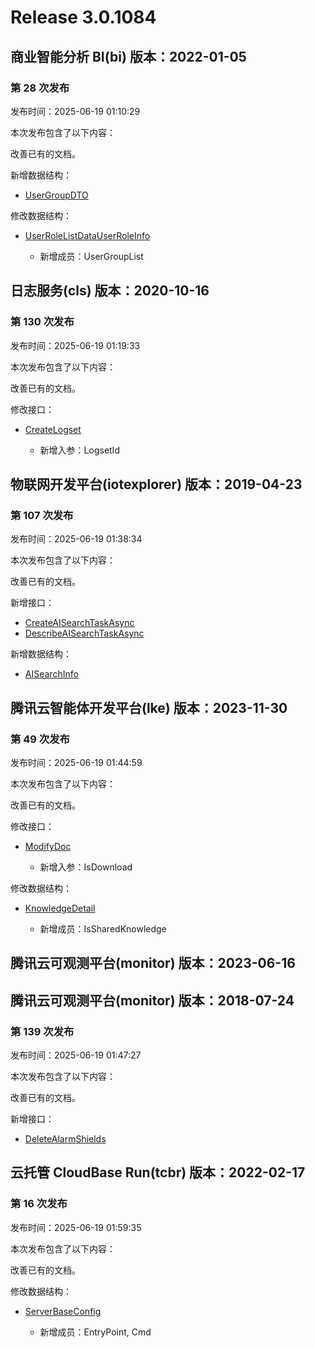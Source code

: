 # Release 3.0.1084

## 商业智能分析 BI(bi) 版本：2022-01-05

### 第 28 次发布

发布时间：2025-06-19 01:10:29

本次发布包含了以下内容：

改善已有的文档。

新增数据结构：

* [UserGroupDTO](https://cloud.tencent.com/document/api/590/73726#UserGroupDTO)

修改数据结构：

* [UserRoleListDataUserRoleInfo](https://cloud.tencent.com/document/api/590/73726#UserRoleListDataUserRoleInfo)

	* 新增成员：UserGroupList




## 日志服务(cls) 版本：2020-10-16

### 第 130 次发布

发布时间：2025-06-19 01:19:33

本次发布包含了以下内容：

改善已有的文档。

修改接口：

* [CreateLogset](https://cloud.tencent.com/document/api/614/58626)

	* 新增入参：LogsetId




## 物联网开发平台(iotexplorer) 版本：2019-04-23

### 第 107 次发布

发布时间：2025-06-19 01:38:34

本次发布包含了以下内容：

改善已有的文档。

新增接口：

* [CreateAISearchTaskAsync](https://cloud.tencent.com/document/api/1081/119845)
* [DescribeAISearchTaskAsync](https://cloud.tencent.com/document/api/1081/119844)

新增数据结构：

* [AISearchInfo](https://cloud.tencent.com/document/api/1081/34988#AISearchInfo)



## 腾讯云智能体开发平台(lke) 版本：2023-11-30

### 第 49 次发布

发布时间：2025-06-19 01:44:59

本次发布包含了以下内容：

改善已有的文档。

修改接口：

* [ModifyDoc](https://cloud.tencent.com/document/api/1759/105058)

	* 新增入参：IsDownload


修改数据结构：

* [KnowledgeDetail](https://cloud.tencent.com/document/api/1759/105104#KnowledgeDetail)

	* 新增成员：IsSharedKnowledge




## 腾讯云可观测平台(monitor) 版本：2023-06-16



## 腾讯云可观测平台(monitor) 版本：2018-07-24

### 第 139 次发布

发布时间：2025-06-19 01:47:27

本次发布包含了以下内容：

改善已有的文档。

新增接口：

* [DeleteAlarmShields](https://cloud.tencent.com/document/api/248/119846)



## 云托管 CloudBase Run(tcbr) 版本：2022-02-17

### 第 16 次发布

发布时间：2025-06-19 01:59:35

本次发布包含了以下内容：

改善已有的文档。

修改数据结构：

* [ServerBaseConfig](https://cloud.tencent.com/document/api/1243/75713#ServerBaseConfig)

	* 新增成员：EntryPoint, Cmd





